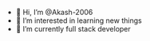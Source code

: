 - 👋 Hi, I’m @Akash-2006
- 👀 I’m interested in learning new things
- 🌱 I’m currently full stack developer


